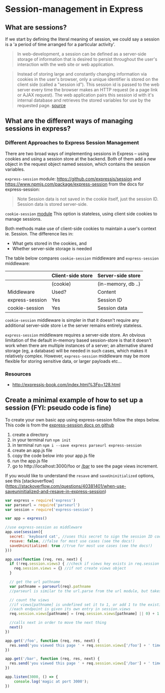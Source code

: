# Session-management in Express

## What are sessions?

If we start by defining the literal meaning of session, we could say a session is a 'a period of time arranged for a particular activity'.

> In web-development, a session can be defined as a server-side storage of information that is desired to persist throughout the user's interaction with the web site or web application.

> Instead of storing large and constantly changing information via cookies in the user's browser, only a unique identifier is stored on the client side (called a "session id"). This session id is passed to the web server every time the browser makes an HTTP request (ie a page link or AJAX request). The web application pairs this session id with it's internal database and retrieves the stored variables for use by the requested page.
[source](http://www.lassosoft.com/Tutorial-Understanding-Cookies-and-Sessions)

## What are the different ways of managing sessions in express?

### Different Approaches to Express Session Management
There are two broad ways of implementing sessions in Express – using cookies and using a session store at the backend. Both of them add a new object in the request object named session, which contains the session variables.

`express-session` module: https://github.com/expressjs/session and https://www.npmjs.com/package/express-session
from the docs for express-session:
>Note Session data is not saved in the cookie itself, just the session ID. Session data is stored server-side.


`cookie-session` [module](https://www.npmjs.com/package/cookie-session)
This option is stateless, using client side cookies to manage sessions.

Both methods make use of client-side cookies to maintain a user's context ie. Session. The difference lies in:

- What gets stored in the cookies, and
- Whether server-side storage is needed

The table below compares `cookie-session` middleware and `express-session` middleware:


|                |   Client-side store   |   Server-side store  |
| -------- | -------- | -------- |
|                |        (cookie)       |  (in-memory, db ..)  |
| Middleware     | Used?  |    Content   | Used? |    Content   |
| express-session        |   Yes  |  Session ID  |  Yes  | Session data |
| cookie-session |   Yes  | Session data |   No  |      N/A     |


`cookie-session` middleware is simpler in that it doesn't require any additional server-side store i.e the server remains entirely stateless.

`express-session` middleware requires a server-side store. An obvious limitation of the default in-memory based session-store is that it doesn't work when there are multiple instances of a server; an alternative shared storage (eg, a database) will be needed in such cases, which makes it relatively complex. However, `express-session` middleware may be more flexible for storing sensitive data, or larger payloads etc...

### Resources
* http://expressjs-book.com/index.html%3Fp=128.html

## Create a minimal example of how to set up a session (FYI: pseudo code is fine)

To create your own basic app using express-session follow the steps below. This code is from the [express-session docs on github](https://github.com/expressjs/session)

1. create a directory
2. in your terminal run ```npm init```
3. in terminal run ```npm i --save express parseurl express-session```
4. create an app.js file
5. copy the code below into your app.js file
6. run the app.js file
7. go to http://localhost:3000/foo or [/bar](http://localhost:3000/foo) to see the page views increment.

If you would like to understand the `resave` and `saveUninitialized` options, see this [stackoverflow] (https://stackoverflow.com/questions/40381401/when-use-saveuninitialized-and-resave-in-express-session)

```js
var express = require('express')
var parseurl = require('parseurl')
var session = require('express-session')

var app = express()

//use express-session as middleware
app.use(session({
  secret: 'keyboard cat', //uses this secret to sign the session ID cookie
  resave: false, //false for most use cases (see the docs!)
  saveUninitialized: true //true for most use cases (see the docs!)
}))

app.use(function (req, res, next) {
  if (!req.session.views) { //check if views key exists in req.session object
    req.session.views = {} //if not create views object
  }

  // get the url pathname
  var pathname = parseurl(req).pathname
  //parseurl is similar to the url.parse from the url module, but takes as its arg the entire req object and returns an object with various properties including pathname

  // count the views
  //if views[pathname] is undefined set it to 1, or add 1 to the existing value
  //each endpoint is given its own entry in session.views
  req.session.views[pathname] = (req.session.views[pathname] || 0) + 1

  //calls next in order to move the next thing
  next()
})

app.get('/foo', function (req, res, next) {
  res.send('you viewed this page ' + req.session.views['/foo'] + ' times')
})

app.get('/bar', function (req, res, next) {
  res.send('you viewed this page ' + req.session.views['/bar'] + ' times')
})

app.listen(3000, () => {
    console.log('magic at port 3000');
})
```
